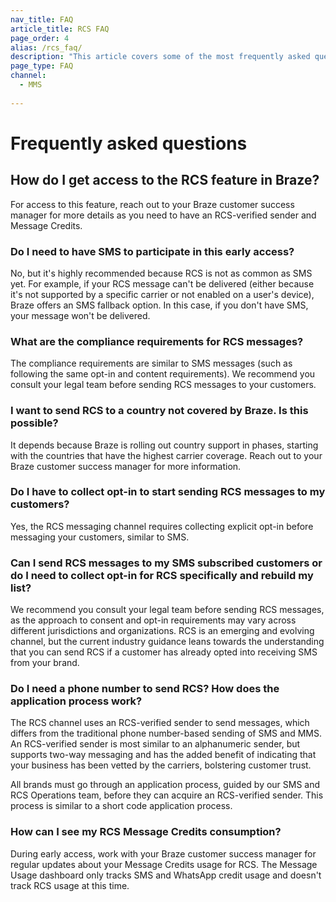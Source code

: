 ```yaml
---
nav_title: FAQ
article_title: RCS FAQ
page_order: 4
alias: /rcs_faq/
description: "This article covers some of the most frequently asked questions about RCS."
page_type: FAQ
channel:
  - MMS
  
---
```


# Frequently asked questions

## How do I get access to the RCS feature in Braze? 

For access to this feature, reach out to your Braze customer success manager for more details as you need to have an RCS-verified sender and Message Credits.

### Do I need to have SMS to participate in this early access? 

No, but it's highly recommended because RCS is not as common as SMS yet. For example, if your RCS message can't be delivered (either because it's not supported by a specific carrier or not enabled on a user's device), Braze offers an SMS fallback option. In this case, if you don't have SMS, your message won't be delivered.

### What are the compliance requirements for RCS messages? 

The compliance requirements are similar to SMS messages (such as following the same opt-in and content requirements). We recommend you consult your legal team before sending RCS messages to your customers.

### I want to send RCS to a country not covered by Braze. Is this possible? 

It depends because Braze is rolling out country support in phases, starting with the countries that have the highest carrier coverage. Reach out to your Braze customer success manager for more information.

### Do I have to collect opt-in to start sending RCS messages to my customers? 

Yes, the RCS messaging channel requires collecting explicit opt-in before messaging your customers, similar to SMS.

### Can I send RCS messages to my SMS subscribed customers or do I need to collect opt-in for RCS specifically and rebuild my list? 

We recommend you consult your legal team before sending RCS messages, as the approach to consent and opt-in requirements may vary across different jurisdictions and organizations. RCS is an emerging and evolving channel, but the current industry guidance leans towards the understanding that you can send RCS if a customer has already opted into receiving SMS from your brand.

### Do I need a phone number to send RCS? How does the application process work? 

The RCS channel uses an RCS-verified sender to send messages, which differs from the traditional phone number-based sending of SMS and MMS. An RCS-verified sender is most similar to an alphanumeric sender, but supports two-way messaging and has the added benefit of indicating that your business has been vetted by the carriers, bolstering customer trust. 

All brands must go through an application process, guided by our SMS and RCS Operations team, before they can acquire an RCS-verified sender. This process is similar to a short code application process.

### How can I see my RCS Message Credits consumption?

During early access, work with your Braze customer success manager for regular updates about your Message Credits usage for RCS. The Message Usage dashboard only tracks SMS and WhatsApp credit usage and doesn't track RCS usage at this time.